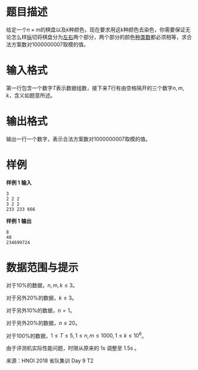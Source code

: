 
# 题目描述

给定一个$n \times m$的棋盘以及$k$种颜色，现在要求用这$k$种颜色去染色，你需要保证无论怎么样<u>纵</u>切将棋盘分为<u>左右</u>两个部分，两个部分的颜色<u>种类数</u>都必须相等，求合法方案数对$1000000007$取模的值。

# 输入格式

第一行包含一个数字$T$表示数据组数，接下来$T$行有由空格隔开的三个数字$n, m, k$，含义如题意所述。

# 输出格式

输出一行一个数字，表示合法方案数对$1000000007$取模的值。

# 样例

**样例 1 输入**
```
3
2 2 2
3 2 2
233 233 666
```

**样例 1 输出**
```
8
40
234699724
```

# 数据范围与提示

对于$10\%$的数据，$n, m, k \leq 3$。

对于另外$20\%$的数据，$k \leq 3$。

对于另外$10\%$的数据，$n = 1$。

对于另外$20\%$的数据，$n \leq 20$。

对于$100\%$的数据，$1 \leq T \leq 5, 1 \leq n, m \leq 1000, 1 \leq k \leq 10^6$。

由于评测机实际性能问题，时限从原来的 1s 调整至 1.5s 。

来源：HNOI 2018 省队集训 Day 9 T2

